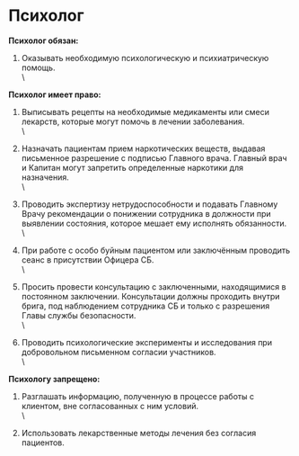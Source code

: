 # Психолог

**Психолог обязан:**

1. Оказывать необходимую психологическую и психиатрическую помощь.\
   \


**Психолог имеет право:**

1. Выписывать рецепты на необходимые медикаменты или смеси лекарств, которые могут помочь в лечении заболевания.\
   \

2. Назначать пациентам прием наркотических веществ, выдавая письменное разрешение с подписью Главного врача. Главный врач и Капитан могут запретить определенные наркотики для назначения.\
   \

3. Проводить экспертизу нетрудоспособности и подавать Главному Врачу рекомендации о понижении сотрудника в должности при выявлении состояния, которое мешает ему исполнять обязанности.\
   \

4. При работе с особо буйным пациентом или заключённым проводить сеанс в присутствии Офицера СБ.\
   \

5. Просить провести консультацию с заключенными, находящимися в постоянном заключении. Консультации должны проходить внутри брига, под наблюдением сотрудника СБ и только с разрешения Главы службы безопасности.\
   \

6. Проводить психологические эксперименты и исследования при добровольном письменном согласии участников.\
   \


**Психологу запрещено:**

1. Разглашать информацию, полученную в процессе работы с клиентом, вне согласованных с ним условий.\
   \

2. Использовать лекарственные методы лечения без согласия пациентов.
